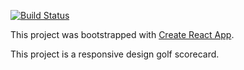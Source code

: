 [![Build Status](https://dev.azure.com/aaronbjork/ReactDeploy/_apis/build/status/aaronbjork.responsive-scorecard)](https://dev.azure.com/aaronbjork/ReactDeploy/_build/latest?definitionId=37)

This project was bootstrapped with [Create React App](https://github.com/facebook/create-react-app).

This project is a responsive design golf scorecard.